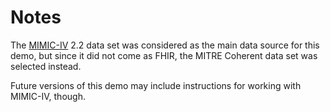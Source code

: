 [MIMIC-IV]: https://physionet.org/content/mimiciv/2.2/

# Notes

The [MIMIC-IV] 2.2 data set was considered as the main data source for this demo,
but since it did not come as FHIR, the MITRE Coherent data set was selected
instead.

Future versions of this demo may include instructions for working with
MIMIC-IV, though.
